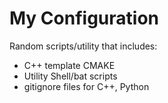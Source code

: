 # My Configuration

Random scripts/utility that includes:
 - C++ template CMAKE
 - Utility Shell/bat scripts
 - gitignore files for C++, Python
